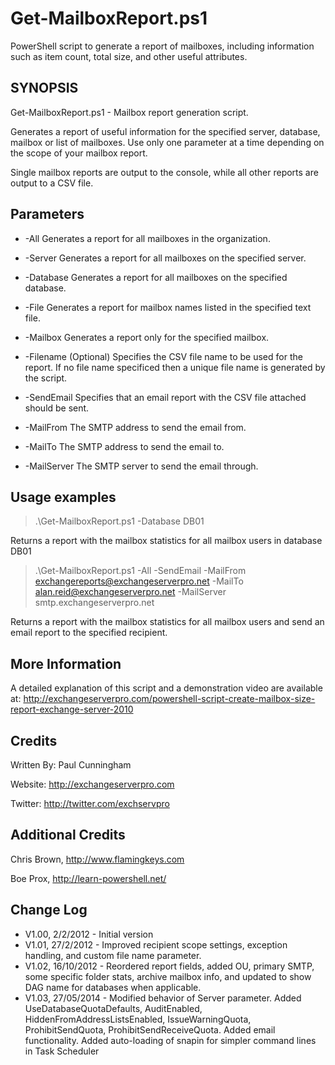 # Get-MailboxReport.ps1
PowerShell script to generate a report of mailboxes, including information such as item count, total size, and other useful attributes.

## SYNOPSIS
Get-MailboxReport.ps1 - Mailbox report generation script.

Generates a report of useful information for the specified server, database, mailbox or list of mailboxes. Use only one parameter at a time depending on the scope of your mailbox report.

Single mailbox reports are output to the console, while all other reports are output to a CSV file.

## Parameters
- -All
Generates a report for all mailboxes in the organization.

- -Server
Generates a report for all mailboxes on the specified server.

- -Database
Generates a report for all mailboxes on the specified database.

- -File
Generates a report for mailbox names listed in the specified text file.

- -Mailbox
Generates a report only for the specified mailbox.

- -Filename
(Optional) Specifies the CSV file name to be used for the report.
If no file name specificed then a unique file name is generated by the script.

- -SendEmail
Specifies that an email report with the CSV file attached should be sent.

- -MailFrom
The SMTP address to send the email from.

- -MailTo
The SMTP address to send the email to.

- -MailServer
The SMTP server to send the email through.

## Usage examples
> .\Get-MailboxReport.ps1 -Database DB01

Returns a report with the mailbox statistics for all mailbox users in database DB01

> .\Get-MailboxReport.ps1 -All -SendEmail -MailFrom exchangereports@exchangeserverpro.net -MailTo alan.reid@exchangeserverpro.net -MailServer smtp.exchangeserverpro.net

Returns a report with the mailbox statistics for all mailbox users and send an email report to the specified recipient.

## More Information
A detailed explanation of this script and a demonstration video are available at:
http://exchangeserverpro.com/powershell-script-create-mailbox-size-report-exchange-server-2010

## Credits
Written By: Paul Cunningham

Website:	http://exchangeserverpro.com

Twitter:	http://twitter.com/exchservpro

## Additional Credits
Chris Brown, http://www.flamingkeys.com

Boe Prox, http://learn-powershell.net/

## Change Log
- V1.00, 2/2/2012 - Initial version
- V1.01, 27/2/2012 - Improved recipient scope settings, exception handling, and custom file name parameter.
- V1.02, 16/10/2012 - Reordered report fields, added OU, primary SMTP, some specific folder stats, archive mailbox info, and updated to show DAG name for databases when applicable.
- V1.03, 27/05/2014 - Modified behavior of Server parameter. Added UseDatabaseQuotaDefaults, AuditEnabled, HiddenFromAddressListsEnabled, IssueWarningQuota, ProhibitSendQuota, ProhibitSendReceiveQuota. Added email functionality. Added auto-loading of snapin for simpler command lines in Task Scheduler

